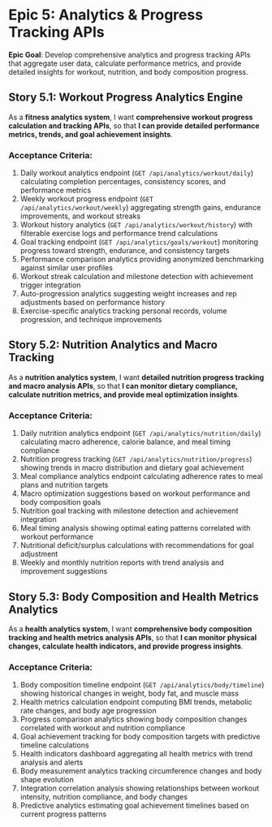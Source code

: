 # Epic 5: Analytics & Progress Tracking APIs

**Epic Goal**: Develop comprehensive analytics and progress tracking APIs that aggregate user data, calculate performance metrics, and provide detailed insights for workout, nutrition, and body composition progress.

## Story 5.1: Workout Progress Analytics Engine

As a **fitness analytics system**,
I want **comprehensive workout progress calculation and tracking APIs**,
so that **I can provide detailed performance metrics, trends, and goal achievement insights**.

### Acceptance Criteria:
1. Daily workout analytics endpoint (`GET /api/analytics/workout/daily`) calculating completion percentages, consistency scores, and performance metrics
2. Weekly workout progress endpoint (`GET /api/analytics/workout/weekly`) aggregating strength gains, endurance improvements, and workout streaks
3. Workout history analytics (`GET /api/analytics/workout/history`) with filterable exercise logs and performance trend calculations
4. Goal tracking endpoint (`GET /api/analytics/goals/workout`) monitoring progress toward strength, endurance, and consistency targets
5. Performance comparison analytics providing anonymized benchmarking against similar user profiles
6. Workout streak calculation and milestone detection with achievement trigger integration
7. Auto-progression analytics suggesting weight increases and rep adjustments based on performance history
8. Exercise-specific analytics tracking personal records, volume progression, and technique improvements

## Story 5.2: Nutrition Analytics and Macro Tracking

As a **nutrition analytics system**,
I want **detailed nutrition progress tracking and macro analysis APIs**,
so that **I can monitor dietary compliance, calculate nutrition metrics, and provide meal optimization insights**.

### Acceptance Criteria:
1. Daily nutrition analytics endpoint (`GET /api/analytics/nutrition/daily`) calculating macro adherence, calorie balance, and meal timing compliance
2. Nutrition progress tracking (`GET /api/analytics/nutrition/progress`) showing trends in macro distribution and dietary goal achievement
3. Meal compliance analytics endpoint calculating adherence rates to meal plans and nutrition targets
4. Macro optimization suggestions based on workout performance and body composition goals
5. Nutrition goal tracking with milestone detection and achievement integration
6. Meal timing analysis showing optimal eating patterns correlated with workout performance
7. Nutritional deficit/surplus calculations with recommendations for goal adjustment
8. Weekly and monthly nutrition reports with trend analysis and improvement suggestions

## Story 5.3: Body Composition and Health Metrics Analytics

As a **health analytics system**,
I want **comprehensive body composition tracking and health metrics analysis APIs**,
so that **I can monitor physical changes, calculate health indicators, and provide progress insights**.

### Acceptance Criteria:
1. Body composition timeline endpoint (`GET /api/analytics/body/timeline`) showing historical changes in weight, body fat, and muscle mass
2. Health metrics calculation endpoint computing BMI trends, metabolic rate changes, and body age progression
3. Progress comparison analytics showing body composition changes correlated with workout and nutrition compliance
4. Goal achievement tracking for body composition targets with predictive timeline calculations
5. Health indicators dashboard aggregating all health metrics with trend analysis and alerts
6. Body measurement analytics tracking circumference changes and body shape evolution
7. Integration correlation analysis showing relationships between workout intensity, nutrition compliance, and body changes
8. Predictive analytics estimating goal achievement timelines based on current progress patterns
